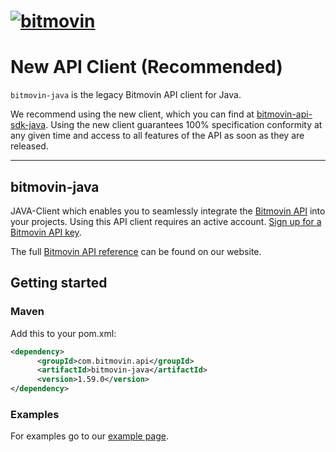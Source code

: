 # [![bitmovin](http://bitmovin-a.akamaihd.net/webpages/bitmovin-logo-github.png)](http://www.bitmovin.com)

# New API Client (Recommended)

`bitmovin-java` is the legacy Bitmovin API client for Java. 

We recommend using the new client, which you can find at [bitmovin-api-sdk-java](https://github.com/bitmovin/bitmovin-api-sdk-java). Using the new client guarantees 100% specification conformity at any given time and access to all features of the API as soon as they are released.

---

## bitmovin-java

JAVA-Client which enables you to seamlessly integrate the [Bitmovin API](https://bitmovin.com/video-infrastructure-service-bitmovin-api/) into your projects.
Using this API client requires an active account. [Sign up for a Bitmovin API key](https://bitmovin.com/bitmovins-video-api/).

The full [Bitmovin API reference](https://bitmovin.com/encoding-documentation/bitmovin-api/) can be found on our website.

## Getting started
### Maven
Add this to your pom.xml:
```xml
<dependency>
      <groupId>com.bitmovin.api</groupId>
      <artifactId>bitmovin-java</artifactId>
      <version>1.59.0</version>
</dependency>
```

### Examples
For examples go to our [example page](https://github.com/bitmovin/bitmovin-java/tree/develop/src/test/java/com/bitmovin/api/examples/).
